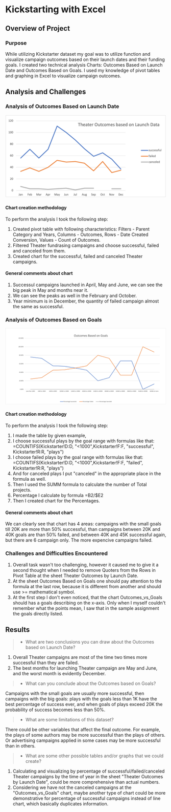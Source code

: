 # Kickstarting with Excel

## Overview of Project

### Purpose
While utilizing Kickstarter dataset my goal was to utilize function and visualize campaign outcomes based on their launch dates and their funding goals. I created two technical analysis Charts: Outcomes Based on Launch Date and Outcomes Based on Goals. I used my knowledge of pivot tables and graphing in Excel to visualize campaign outcomes.

## Analysis and Challenges

### Analysis of Outcomes Based on Launch Date
![Theater_Outcomes_vs_Launch.png](/resources/Theater_Outcomes_vs_Launch.png)

#### Chart creation methodology
To perform the analysis I took the following step:
1. Created pivot table with following characteristics: Filters - Parent Category and Years, Columns - Outcomes, Rows - Date Created Conversion, Values - Count of Outcomes.
2. Filtered Theater fundrasing campaigns and choose successful, failed and canceled from them.
3. Created chart for the successful, failed and canceled Theater campaigns.

#### General comments about chart
1. Successul campaigns launched in April, May and June, we can see the big peak in May and months near it.
2. We can see the peaks as well in the February and October.
3. Year minimum is in December, the quantity of failed campaign almost the same as successful.

### Analysis of Outcomes Based on Goals
![Outcomes_vs_Goals.png](/resources/Outcomes_vs_Goals.png)

#### Chart creation methodology
To perform the analysis I took the following step:
1. I made the table by given example,
2. I choose successful plays by the goal range with formulas like that:
 =COUNTIFS(Kickstarter!D:D, "<1000",Kickstarter!F:F, "successful", Kickstarter!R:R, "plays")
3. I choose failed plays by the goal range with formulas like that:
 =COUNTIFS(Kickstarter!D:D, "<1000",Kickstarter!F:F, "failed", Kickstarter!R:R, "plays")
4. And for canceled plays I put "canceled" in the appropriate place in the formula as well.
5. Then I used the SUMM formula to calculate the number of Total projects.
6. Percentage I calculate by formula =B2/$E2
7. Then I created chart for the Percentages.

#### General comments about chart
We can clearly see that chart has 4 areas: campaigns with the small goals till 20K are more than 50% successful, than campaigns between 20K and 40K goals are than 50% failed, and between 40K and 45K successful again, but there are 6 campaign only. The more expencive campaigns failed.

### Challenges and Difficulties Encountered
1. Overall task wasn't too challenging, however it caused me to give it a second thought when I needed to remove Quoters from the Rows in Pivot Table at the sheet Theater Outcomes by Launch Date. 
2. At the sheet Outcomes Based on Goals one should pay attention to the formula at the last row, because it is different from another and should use >= mathematical symbol.
3. At the first step I don't even noticed, that the chart Outcomes_vs_Goals should has a goals describing on the x-axis. Only when I myself couldn't remember what the points mean, I saw that in the sample assignment the goals directly listed. 


## Results

>- What are two conclusions you can draw about the Outcomes based on Launch Date?
1. Overall Theater campaigns are most of the time two times more successful than they are failed.
2. The best months for launching Theater campaign are May and June, and the worst month is evidently December.

>- What can you conclude about the Outcomes based on Goals?

Campaigns with the small goals are usually more successful, then campaigns with the big goals: plays with the goals less than 1K have the best percentage of success ever, and when goals of plays exceed 20K the probability of success becomes less than 50%.

>- What are some limitations of this dataset?

There could be other variables that affect the final outcome. For example, the plays of some authors may be more successful than the plays of others. Or advertising campaigns applied in some cases may be more successful than in others.

>- What are some other possible tables and/or graphs that we could create?

1. Calculating and visualizing by percentage of successful/failed/canceled Theater campaigns by the time of year in the sheet "Theater Outcomes by Launch Date", could be more comprehensive than actual numbers. 
2. Considering we have not the canceled campaigns at the "Outcomes_vs_Goals" chart, maybe another type of chart could be more demonstrative for percentage of successful campaigns instead of line chart, which basically duplicates information. 
